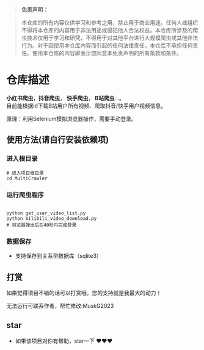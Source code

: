 > **免责声明：**

>本仓库的所有内容仅供学习和参考之用，禁止用于商业用途。任何人或组织不得将本仓库的内容用于非法用途或侵犯他人合法权益。本仓库所涉及的爬虫技术仅用于学习和研究，不得用于对其他平台进行大规模爬虫或其他非法行为。对于因使用本仓库内容而引起的任何法律责任，本仓库不承担任何责任。使用本仓库的内容即表示您同意本免责声明的所有条款和条件。

# 仓库描述

**小红书爬虫**，**抖音爬虫**， **快手爬虫**， **B站爬虫**...。  
目前能根据id下载B站用户所有视频、爬取抖音/快手用户视频信息。

原理：利用Selenium模拟浏览器操作，需要手动登录。

## 使用方法(请自行安装依赖项)

### 进入根目录
   ```shell   
   # 进入项目根目录
   cd MultiCrawler
   
   ```
   
### 运行爬虫程序

   ```shell
   
   python get_user_video_list.py
   python bilibili_video_download.py
   # 浏览器弹出后在40秒内完成登录    
   ```


### 数据保存
- 支持保存到关系型数据库（sqlite3）

## 打赏

如果觉得项目不错的话可以打赏哦。您的支持就是我最大的动力！

无法运行可联系作者，帮忙修改:MuskG2023

## star
- 如果该项目对你有帮助，star一下 ❤️❤️❤️
